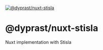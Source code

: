 [![@dyprast/nuxt-stisla](https://i.ibb.co/pdWGWcn/nuxt-stisla.jpg)](https://nuxtstisla.netlify.app)

# @dyprast/nuxt-stisla
Nuxt implementation with Stisla
